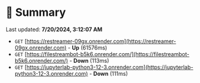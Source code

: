 # 📖 Summary
Last updated: **7/20/2024, 3:12:07 AM**

- `GET` [https://restreamer-09gx.onrender.com](https://restreamer-09gx.onrender.com) - **Up** (61576ms)
- `GET` [https://filestreambot-b5k6.onrender.com/](https://filestreambot-b5k6.onrender.com/) - **Down** (113ms)
- `GET` [https://jupyterlab-python3-12-3.onrender.com](https://jupyterlab-python3-12-3.onrender.com) - **Down** (111ms)
